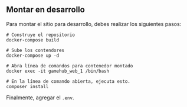 ## Montar en desarrollo

Para montar el sitio para desarrollo, debes realizar los siguientes pasos:

```
# Construye el repositorio
docker-compose build

# Sube los contendores
docker-compose up -d

# Abra línea de comandos para contenedor montado
docker exec -it gamehub_web_1 /bin/bash

# En la línea de comando abierta, ejecuta esto.
composer install

```
Finalmente, agregar el `.env`.

